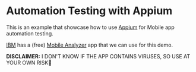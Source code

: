 # Automation Testing with Appium

This is an example that showcase how to use [Appium](http://appium.io/)
for Mobile app automation testing.

[IBM](https://www.ibm.com/) has a (free) 
[Mobile Analyzer](https://www.ibm.com/support/knowledgecenter/en/SSYJJF_1.0.0/ApplicationSecurityonCloud/appseccloud_results_samplescans.html) 
app that we can use for this demo.

**DISCLAIMER:** I DON'T KNOW IF THE APP CONTAINS VIRUSES, 
SO USE AT YOUR OWN RISK:speak_no_evil:

